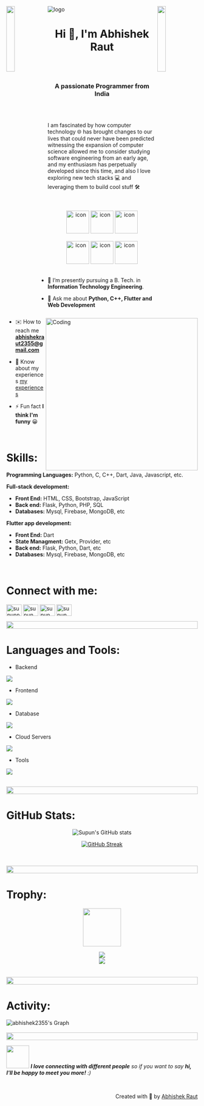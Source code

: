 ![logo](https://github.com/abhishek2355/abhishek2355/assets/90473454/3f0a342a-f482-4de0-ae80-f21d2bd38dac)
<img align="left" src="https://user-images.githubusercontent.com/65187002/144930161-2f783401-8d27-4fdf-a2f7-cc0ba32f1f1f.gif" width="21%" style="display:inline;"><img align="right" src="https://user-images.githubusercontent.com/65187002/144930161-2f783401-8d27-4fdf-a2f7-cc0ba32f1f1f.gif" width="21%" style="display:inline;">


<h1 align="center">Hi 👋, I'm Abhishek Raut</h1>
<br>
<br>
<h3 align="center">A passionate Programmer from India</h3>
<br>
<br>
<p align="left"> I am fascinated by how computer technology 🌐 has brought changes to our lives that could never have been predicted witnessing the expansion of computer science allowed me to consider studying software engineering from an early age, and my enthusiasm has perpetually developed since this time, and also I love exploring new tech stacks 💻 and leveraging them to build cool stuff 🛠️</p>
<br>
<br>

<div align="center">
  <img src="https://techstack-generator.vercel.app/java-icon.svg" alt="icon" width="60" height="60"/>
  <img src="https://techstack-generator.vercel.app/python-icon.svg" alt="icon" width="60" height="60"/>
  <img src="https://techstack-generator.vercel.app/cpp-icon.svg" alt="icon" width="60" height="60"/>
</div>
<br>
<div align="center">
  <img src="https://techstack-generator.vercel.app/aws-icon.svg" alt="icon" width="60" height="60"/>
  <img src="https://techstack-generator.vercel.app/restapi-icon.svg" alt="icon" width="60" height="60"/>
 <img src="https://techstack-generator.vercel.app/mysql-icon.svg" alt="icon" width="60" height="60"/>
</div>


<img align="right" alt="Coding" width="400" src="https://user-images.githubusercontent.com/74038190/229223263-cf2e4b07-2615-4f87-9c38-e37600f8381a.gif">
<br>

- 🔭 I’m presently pursuing a B. Tech. in **Information Technology Engineering**.

- 💬 Ask me about **Python, C++, Flutter and Web Development**

- :envelope: How to reach me **abhishekraut2355@gmail.com**

- 📄 Know about my experiences [my experiences](https://abhishek-raut.web.app/)

- ⚡ Fun fact **I think I'm funny**  :grinning:
<br>



<p align="center">

# Skills:  
**Programming Languages:** Python, C, C++, Dart, Java, Javascript, etc. 

**Full-stack development:**
  - **Front End:** HTML, CSS, Bootstrap, JavaScript
  - **Back end:** Flask, Python, PHP, SQL
  - **Databases:** Mysql, Firebase, MongoDB, etc <br>
  
**Flutter app development:**
  - **Front End:** Dart
  - **State Managment:** Getx, Provider, etc
  - **Back end:** Flask, Python, Dart, etc
  - **Databases:** Mysql, Firebase, MongoDB, etc
<br>

# Connect with me:
<p align="left">
<a href="https://www.linkedin.com/in/rautabhishek/" target="blank"><img align="center" src="https://raw.githubusercontent.com/rahuldkjain/github-profile-readme-generator/master/src/images/icons/Social/linked-in-alt.svg" alt="supunnanayakkara" height="30" width="40" /></a>
<a href="https://www.facebook.com/profile.php?id=100027682627597" target="blank"><img align="center" src="https://raw.githubusercontent.com/rahuldkjain/github-profile-readme-generator/master/src/images/icons/Social/facebook.svg" alt="supun.nanayakkaraii" height="30" width="40" /></a>
<a href="https://www.instagram.com/abhishekraut2710/?hl=en" target="blank"><img align="center" src="https://raw.githubusercontent.com/rahuldkjain/github-profile-readme-generator/master/src/images/icons/Social/instagram.svg" alt="supun___lk" height="30" width="40" /></a>
<a href="https://www.youtube.com/channel/UCOvw5l_P2v-oHMVXJFHlXcA" target="blank"><img align="center" src="https://raw.githubusercontent.com/rahuldkjain/github-profile-readme-generator/master/src/images/icons/Social/youtube.svg" alt="supun nanayakkara" height="30" width="40" /></a>
</p>
<img src="https://i.imgur.com/dBaSKWF.gif" height="20" width="100%">


# Languages and Tools:
- Backend
<p align="left">
  <a href="https://skillicons.dev">
    <img src="https://skillicons.dev/icons?i=php,java,nodejs,py,flask,fastapi"/>
  </a>
</p>

- Frontend
<p align="left">
  <a href="https://skillicons.dev">
    <img src="https://skillicons.dev/icons?i=flutter,dart,html,css,js" />
  </a>
</p>

- Database
<p align="left">
  <a href="https://skillicons.dev">
    <img src="https://skillicons.dev/icons?i=mongodb,mysql,firebase" />
  </a>
</p>

- Cloud Servers
<p align="left">
  <a href="https://skillicons.dev">
    <img src="https://skillicons.dev/icons?i=azure,aws,firebase" />
  </a>
</p>

- Tools
<p align="left">
  <a href="https://skillicons.dev">
    <img src="https://skillicons.dev/icons?i=git,github,docker,figma,vscode,postman" />
  </a>
</p>
<br/>
<img src="https://i.imgur.com/dBaSKWF.gif" height="20" width="100%">



# GitHub Stats:
<div align="center">
 
![Supun's GitHub stats](https://github-readme-stats.vercel.app/api?username=abhishek2355\&theme=midnight-purple\&show_icons=true\&show=reviews,prs_merged,prs_merged_percentage\&hide=contribs,issues)

[![GitHub Streak](https://streak-stats.demolab.com/?user=abhishek2355&theme=midnight-purple)](https://git.io/streak-stats)

</div>
<br>
<br>
<img src="https://i.imgur.com/dBaSKWF.gif" height="20" width="100%">


# Trophy:
<p align="center">
<img src="https://media.tenor.com/0ENB5HuTH0gAAAAi/trophy-beker.gif"  width="100px" height="100px"></p>
  
<div align="center">
<img src="https://github-profile-trophy.vercel.app/?username=abhishek2355&theme=matrix&no-bg=true&no-frame=true&row=1&column=4&title=MultiLanguage,Commits,PullRequest,Reviews">
 </div>

<div align="center">
<img src="https://github-profile-trophy.vercel.app/?username=abhishek2355&theme=matrix&no-bg=true&no-frame=true&row=1&column=4&title=Repositories,Organizations,Stars,Followers">
 </div>
 <br>
 <br>
<img src="https://i.imgur.com/dBaSKWF.gif" height="20" width="100%">


# Activity:
![abhishek2355's Graph](https://github-readme-activity-graph.vercel.app/graph?username=abhishek2355&custom_title=Abhishek's%20GitHub%20Activity%20Graph&bg_color=0D1117&color=7F3FBF&line=7F3FBF&point=7F3FBF&area_color=FFFFFF&title_color=FFFFFF&area=true)
<br><br>
<img src="https://i.imgur.com/dBaSKWF.gif" height="20" width="100%">


<!-- # Achievements:
[![An image of @abhishek2355's Holopin badges, which is a link to view their full Holopin profile](https://holopin.me/abhishek2355)](https://holopin.io/@abhishek2355)
<br>
<br>
<br>
<img src="https://i.imgur.com/dBaSKWF.gif" height="20" width="100%"> -->

<img src="https://media.giphy.com/media/LnQjpWaON8nhr21vNW/giphy.gif" width="60"> <em><b>I love connecting with different people</b> so if you want to say <b>hi, I'll be happy to meet you more!</b> :)</em>

<br>
<p align="right" > Created with 🧡 by <a href="https://abhishek-raut.web.app/">Abhishek Raut</a></p>


